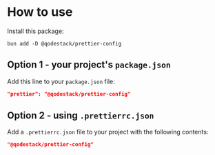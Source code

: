 # How to use

Install this package:

```
bun add -D @qodestack/prettier-config
```

## Option 1 - your project's `package.json`

Add this line to your `package.json` file:

```json
"prettier": "@qodestack/prettier-config"
```

## Option 2 - using `.prettierrc.json`

Add a `.prettierrc.json` file to your project with the following contents:

```json
"@qodestack/prettier-config"
```
